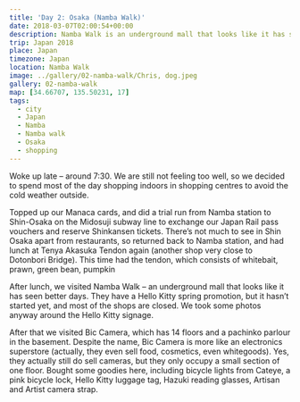 ```yaml
---
title: 'Day 2: Osaka (Namba Walk)'
date: 2018-03-07T02:00:54+00:00
description: Namba Walk is an underground mall that looks like it has seen better days. They have a Hello Kitty spring promotion so we took photos.
trip: Japan 2018
place: Japan
timezone: Japan
location: Namba Walk
image: ../gallery/02-namba-walk/Chris, dog.jpeg
gallery: 02-namba-walk
map: [34.66707, 135.50231, 17]
tags:
  - city
  - Japan
  - Namba
  - Namba walk
  - Osaka
  - shopping
---
```


Woke up late &#8211; around 7:30. We are still not feeling too well, so we decided to spend most of the day shopping indoors in shopping centres to avoid the cold weather outside.

Topped up our Manaca cards, and did a trial run from Namba station to Shin-Osaka on the Midosuji subway line to exchange our Japan Rail pass vouchers and reserve Shinkansen tickets. There&#8217;s not much to see in Shin Osaka apart from restaurants, so returned back to Namba station, and had lunch at Tenya Akasuka Tendon again (another shop very close to Dotonbori Bridge). This time had the tendon, which consists of whitebait, prawn, green bean, pumpkin

After lunch, we visited Namba Walk &#8211; an underground mall that looks like it has seen better days. They have a Hello Kitty spring promotion, but it hasn&#8217;t started yet, and most of the shops are closed. We took some photos anyway around the Hello Kitty signage.

After that we visited Bic Camera, which has 14 floors and a pachinko parlour in the basement. Despite the name, Bic Camera is more like an electronics superstore (actually, they even sell food, cosmetics, even whitegoods). Yes, they actually still do sell cameras, but they only occupy a small section of one floor. Bought some goodies here, including bicycle lights from Cateye, a pink bicycle lock, Hello Kitty luggage tag, Hazuki reading glasses, Artisan and Artist camera strap.
